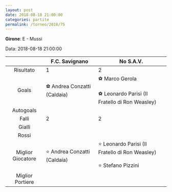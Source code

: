```yaml
---
layout: post
date: 2018-08-18 21:00:00
categories: partite
permalink: /torneo/2018/75
---
```

**Girone**: E - Mussi

Data: 2018-08-18 21:00:00

| | F.C. Savignano | No S.A.V. |
|:-----:|-----|-----|
Risultato|1|2
Goals|⚽ Andrea Conzatti (Caldaia)|⚽ Marco Gerola<br/><br/>⚽ Leonardo Parisi (Il Fratello di Ron Weasley)<br/>
Autogoals||
Falli|2|2
Gialli||
Rossi||
Miglior Giocatore|⭐ Andrea Conzatti (Caldaia)<br/>|⭐ Leonardo Parisi (Il Fratello di Ron Weasley)<br/><br/>⭐ Stefano Pizzini <br/>
Miglior Portiere||